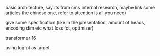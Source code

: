 basic architecture, say its from cms internal research, maybe link some articles the chinese one, refer to attention is all you need)

give some specification (like in the presentation, amount of heads, encoding dim etc what loss fct, optimizer)

transformer 16

using log pt as target
